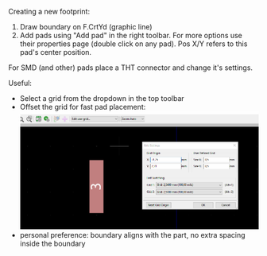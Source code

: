 Creating a new footprint:

1. Draw boundary on F.CrtYd (graphic line)
2. Add pads using "Add pad" in the right toolbar.
For more options use their properties page (double click on any pad).
Pos X/Y refers to this pad's center position.

For SMD (and other) pads place a THT connector and change it's settings.

Useful:

 - Select a grid from the dropdown in the top toolbar
 - Offset the grid for fast pad placement:
![pad_array.gif](./pad_array.gif)
 - personal preference: boundary aligns with the part, no extra spacing inside the boundary

